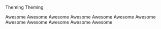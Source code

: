<stellar-tag color="theme-base5">Theming</stellar-tag>
<stellar-tag color="theme-complement5">Theming</stellar-tag>

<stellar-tag color="red5">Awesome</stellar-tag>
<stellar-tag color="orange5">Awesome</stellar-tag>
<stellar-tag color="yellow5">Awesome</stellar-tag>
<stellar-tag color="lime5">Awesome</stellar-tag>
<stellar-tag color="green5">Awesome</stellar-tag>
<stellar-tag color="cyan5">Awesome</stellar-tag>
<stellar-tag color="blue5">Awesome</stellar-tag>
<stellar-tag color="indigo5">Awesome</stellar-tag>
<stellar-tag color="violet5">Awesome</stellar-tag>
<stellar-tag color="fuschia5">Awesome</stellar-tag>
<stellar-tag color="pink5">Awesome</stellar-tag>
<stellar-tag color="gray5">Awesome</stellar-tag>
>
<stellar-avatar name="William M. Riley" color="fuschia"></stellar-avatar>
<stellar-avatar name="William M. Riley" color="pink"></stellar-avatar>
<stellar-avatar name="William M. Riley" color="gray"></stellar-avatar>
